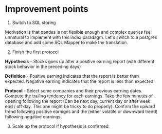# Improvement points

1. Switch to SQL storing

Motivation is that pandas is not flexible enough and complex queries feel unnatural to implement with this index paradagm.
Let's switch to a postgres database and add some SQL Mapper to make the translation.

2. Finish the first protocol

**Hypothesis** - Stocks goes up after a positive earning report (with different stock behavior in the preceding days)

**Definition** - Positive earning indicates that the report is better than expected. Negative earning indicates that the report is less than expected.

**Protocol** - Select some companies and their previous earning dates. Compute the trailing tendency for each earnings. Take the few minutes of opening following the report (Can be next day, current day or after week end / off day. This one might be tricky to do properly). Confirm the upward trend following positive earnigns and the (either volatile or downward trend) following negative earnings.

3. Scale up the protocol if hypothesis is confirmed.